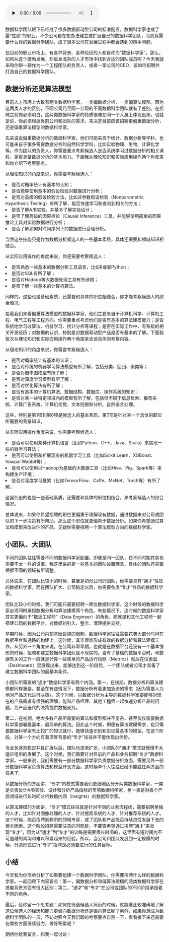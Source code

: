 <audio id="audio" title="136 | 如何组建一个数据科学团队？" controls="" preload="none"><source id="mp3" src="https://static001.geekbang.org/resource/audio/23/d8/237c57b621cf66dbda9766747f5b22d8.mp3"></audio>

数据科学团队眼下已经成了很多数据驱动型公司的标准配置，数据科学家也成了最“性感”的职业。不少公司都在想办法建立或扩展自己的数据科学团队，而究竟需要什么样的数据科学团队，成了很多公司在发展过程中都会遇到的棘手问题。

在目前的职业市场上，有各种背景、各种经历的人都自称为“数据科学家”。那么，如何从这个蓬勃发展，却鱼龙混杂的人才市场中找到合适的团队成员呢？今天我就来和你聊一聊作为一个工程团队的负责人，或者一家公司的CEO，该如何招聘并打造自己的数据科学团队。

## 数据分析还是算法模型

目前人才市场上大致有两类数据科学家，一类偏数据分析，一类偏算法模型。因为这两类人才的区别，不同公司乃至同一公司的不同数据科学团队就有了差别。在招聘之前你必须明白，这两类数据科学家的特质很难在同一个人身上体现出来。也就是说，你必须根据当前公司和团队的需求，来决定目前应该招聘更偏重数据分析，还是偏重算法模型的数据科学家。

先来说说偏重数据分析的数据科学家，他们可能来自于统计、数据分析等学科，也可能来自于很多需要数据分析的自然科学学科，比如实验物理、生物、计算化学等。作为团队的负责人，你需要重点考察候选人是否系统学习过数据分析的相关课程，是否具备数据分析的基本能力。下面我从理论知识和实际应用操作两个角度来和你介绍下考察要点。

从理论知识的角度来说，你需要考察候选人：

<li>
是否对概率统计有基本的认知；
</li>
<li>
是否能够使用基本的假设检验对数据进行分析；
</li>
<li>
是否对高级的假设检验方法，比如非参数假设检验（Nonparametric Hypothesis Testing）有所了解，能否快速学习和查询到相关的方法；
</li>
<li>
是否了解A/B实验，并基本了解实验设计；
</li>
<li>
是否了解高级的因果推论（Causal Inference）工具，并能够使用简单的因果推论工具对实验数据进行分析；
</li>
<li>
是否了解如何对时间序列下的数据进行合理分析。
</li>

当然这些技能只是作为数据分析候选人的一些基本素质，具体还需要和领域知识相结合。

从实际应用操作的角度来说，你还需要考察候选人：

<li>
是否熟悉一些基本的数据分析工具语言，比如R或者Python；
</li>
<li>
是否对SQL有所了解；
</li>
<li>
是否对Hadoop等大数据处理工具有所涉猎；
</li>
<li>
是否了解一些基本的计算机算法。
</li>

同样的，这些也是基础素质，还需要和具体的职位相结合，你才能考察候选人的综合情况。

接着我们来看偏重算法模型的数据科学家，他们主要来自于计算机科学、计算机工程、电气工程等工程方向。你需要重点考虑他们是否有基本的算法建模能力；是否系统地学习过算法、机器学习、统计分析等课程；是否在实际工作中，有系统的相关开发经历；对数据的认识，特别是对数据驱动型产品是否有基本的了解。下面我依次从理论知识和实际应用操作两个角度来谈谈具体的考察内容。

从理论知识的角度来说，你需要考察候选人：

<li>
是否对概率统计有基本的认识；
</li>
<li>
是否对传统的机器学习算法模型有所了解，包括分类、回归、聚类等；
</li>
<li>
是否对概率图模型有所了解；
</li>
<li>
是否对深度学习模型有所了解；
</li>
<li>
是否对优化算法有所了解；
</li>
<li>
是否有基本的计算机算法、数据结构、数据库、操作系统的知识；
</li>
<li>
是否对某一些特定领域内的模型有所了解，包括但不限于信息检索、推荐系统、计算广告系统、计算机视觉、文本挖掘和分析、自然语言处理。
</li>

这些，特别是第1项到第6项是候选人的基本素质。第7项是针对某一个具体的职位所需要的背景知识。

从实际应用操作角度来说，你需要考察候选人：

<li>
是否可以使用某种计算机语言（比如Python、C++、Java、Scala）来实现一些机器学习算法；
</li>
<li>
是否可以使用和扩展现有的机器学习工具（比如Scikit Learn、XGBoost、Vowpal Wabbit等）；
</li>
<li>
是否可以使用以Hadoop为基础的大数据工具（比如Hive、Pig、Spark等）来构建生产环境；
</li>
<li>
是否对深度学习框架（比如TensorFlow、Caffe、MxNet、Torch等）有所了解。
</li>

这里列出的也是一些基础素质，还需要和具体的职位相结合，来考察候选人的综合情况。

总体说来，如果你希望招聘的职位更偏重于理解现有数据，通过数据来对公司或团队的下一步决策有所帮助，那么这个职位就更偏向于数据分析。如果你希望通过算法和模型来改进你的产品，无疑你需要招聘一个算法模型方向的数据科学家。

## 小团队、大团队

不同的团队往往需要不同的数据科学家配置。即便是同一团队，在不同时期其实也需要不太一样的设置。我这里讲的是一些基本的团队设置理念，具体的团队还需要根据不同的领域有所调整。

总体说来，在团队比较小的时候，甚至是初创公司的团队，你需要具有“通才”性质的数据科学家，而在团队扩大、公司稳定以后，你需要各类“专才”性质的数据科学家。

团队比较小的时候，我们可能只需要招聘一两位数据科学家。这个时候的数据科学家必须同时承担数据分析和算法建模两个角色。有些情况下，这时候的数据科学家其实更偏向于“数据工程师”（Data Engineer）的角色，那就是和其他工程师一起搭建公司的数据平台，对数据的引入、整合、清理提供支持。

早期时候，因为公司内部基础设施的限制，数据科学家往往需要花费大部分时间在数据平台和通路的构建上。这时候，其实很难形成有效的数据分析和算法建模工作。从另外一个角度来说，在公司非常早期，也就是在数据平台还没有一个基本雏形的时候，招聘和建立数据科学团队是不现实的。当有了基础的数据平台时，和数据有关的工作一般就是计算一些简单的产品运行指标（Metrics）然后在仪表盘（Dashboard）里展现出来。能够达到这一阶段后，一个团队或者公司才具备了建立数据科学团队的最基本条件。

小团队所需要的“通才”数据科学家有两个内涵。第一，在初期，数据分析和算法建模都同样重要。甚至在有些情况下，数据分析有着更加急迫的需求（因为需要人为地对产品迭代进行决策）。这个时候，以数据分析为主导的数据科学家要能够对现在的产品需求有很强的理解，能和产品经理、其他工程师一起快速分析产品的问题，为产品迭代的决策提供数据支持。

第二，在初期，绝大多数产品所需要的算法和模型都并不复杂，甚至仅仅需要数据科学家部署最基本、最简单的算法。因此这个时候，即便有算法建模需求，也只需要数据科学家有比较广的知识就行，能够快速识别和实现最基本的模型。在这个阶段，对某一个方向有着深厚背景的“专才”往往并不能体现出优势。

当业务逐渐稳定并且扩展以后，团队也逐渐扩张，小团队的“通才”模式就慢慢不太适应组织的发展了。这个时候，我们需要针对目前的产品和业务招聘“专才”数据科学家。一般来说，我们需要有一部分数据科学家负责数据分析方面，需要另外一部分数据科学家负责算法和模型开发方面。这时候单个人往往已经不能胜任两方面的任务了。

从数据分析的方面讲，“专才”的模式需要我们更细地区分开两类数据科学家，一类是负责设计A/B实验、设计和分析产品指标的专项数据科学家，另一类是对各个产品领域进行长时间分析数据内涵（Insights）的数据科学家。

从算法建模的方面讲，“专才”模式往往就是针对不同的业务流程线，需要招聘单独的人才，比如针对图像处理的人才、针对搜索系统的人才、针对推荐系统的人才。这个时候，能否招聘到称职的领域专家，成了团队和产品能否持续良性发展下去的根本因素。这个阶段招聘需要注意的问题是，不要寄希望通过招聘“通才”来发现“专才”，因为从“通才”到“专才”的训练是需要很长时间的，这里面有短时间内不可逾越的鸿沟和难以积累起来的经验。所以，当公司和团队发展到一定规模的时候，分清形式进行“专才”招聘是必须要进行的任务目标。

## 小结

今天我为你简单分析了如果要组建一个数据科学团队，你需要招聘什么样的数据科学家。一起回顾下内容要点：第一，偏数据分析和偏算法建模的两类数据科学家在技能背景方面有很大区别；第二，“通才”和“专才”在公司或团队的不同阶段承担着不同的角色。

最后，给你留一个思考题：如何在筛选候选人简历的时候，就能够比较准确地了解这位候选人的经历和能力更偏向数据分析还是偏向算法呢？另外，如果你想成为数据科学团队的一员，不妨对照今天我们聊的考察要点自测一下，看看接下来还需要在哪些方面继续努力，做好积累呢？

期待你给我留言，和我一起讨论！


